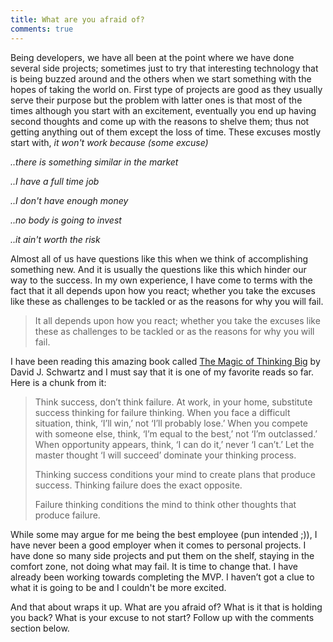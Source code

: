 ```yaml
---
title: What are you afraid of?
comments: true
---
```


Being developers, we have all been at the point where we have done several side projects; sometimes just to try that interesting technology that is being buzzed around and the others when we start something with the hopes of taking the world on. First type of projects are good as they usually serve their purpose but the problem with latter ones is that most of the times although you start with an excitement, eventually you end up having second thoughts and come up with the reasons to shelve them; thus not getting anything out of them except the loss of time. These excuses mostly start with, *it won't work because (some excuse)*

*..there is something similar in the market*

*..I have a full time job*

*..I don't have enough money*

*..no body is going to invest*

*..it ain't worth the risk*

Almost all of us have questions like this when we think of accomplishing something new. And it is usually the questions like this which hinder our way to the success. In my own experience, I have come to terms with the fact that it all depends upon how you react; whether you take the excuses like these as challenges to be tackled or as the reasons for why you will fail.

> It all depends upon how you react; whether you take the excuses like these as challenges to be tackled or as the reasons for why you will fail. 

I have been reading this amazing book called [The Magic of Thinking Big](https://www.amazon.com/The-Magic-Thinking-David-Schwartz/dp/0671646788) by David J. Schwartz and I must say that it is one of my favorite reads so far. Here is a chunk from it:

> Think success, don’t think failure. At work, in your home, substitute success thinking for failure thinking. When you face a difficult situation, think, ‘I’ll win,’ not ‘I’ll probably lose.’ When you compete with someone else, think, ‘I’m equal to the best,’ not ‘I’m outclassed.’ When opportunity appears, think, ‘I can do it,’ never ‘I can’t.’ Let the master thought ‘I will succeed’ dominate your thinking process.
>
> Thinking success conditions your mind to create plans that produce success. Thinking failure does the exact opposite.
>
> Failure thinking conditions the mind to think other thoughts that produce failure.

While some may argue for me being the best employee (pun intended ;)), I have never been a good employer when it comes to personal projects. I have done so many side projects and put them on the shelf, staying in the comfort zone, not doing what may fail. It is time to change that. I have already been working towards completing the MVP. I haven’t got a clue to what it is going to be and I couldn't be more excited.

And that about wraps it up. What are you afraid of? What is it that is holding you back? What is your excuse to not start? Follow up with the comments section below.

